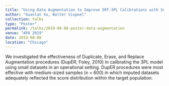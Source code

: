 ```yaml
---
title: "Using Data Augmentation to Improve IRT-3PL Calibrations with Small Samples"
author: "Guanlan Xu, Walter Vispoel"
collection: talks
type: "Poster"
permalink: /talks/2019-08-08-poster-data-augmentation
venue: "APA 2019"
date: 2019-08-08
location: "Chicago"
---
```



We investigated the effectiveness of Duplicate, Erase, and Replace Augmentation procedures (DupER; Foley, 2010) in calibrating the 3PL model using small datasets in an operational setting. DupER procedures were most effective with medium-sized samples (n = 600) in which imputed datasets adequately reflected the score distribution within the target population.
